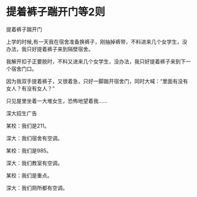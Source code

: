 # 提着裤子踹开门等2则

提着裤子踹开门 

上学的时候,有一天我在宿舍准备换裤子，刚抽掉裤带，不料进来几个女学生，没办法，我只好提着裤子来到隔壁宿舍。 

我解开扣子正要脱时，不料又进来几个女学生，没办法，我只好提着裤子来到下一个宿舍门口。 

因为我双手提着裤子，又很着急，只好一脚踹开宿舍门，同时大喊：“里面有没有女人？有没有女人？” 

只见屋里坐着一大堆女生，恐怖地望着我…… 

深大招生广告 

某校：我们是211。 

深大：我们宿舍有空调。 

某校：我们是985。 

深大：我们教室有空调。 

某校：我们是重点。 

深大：我们厕所都有空调。